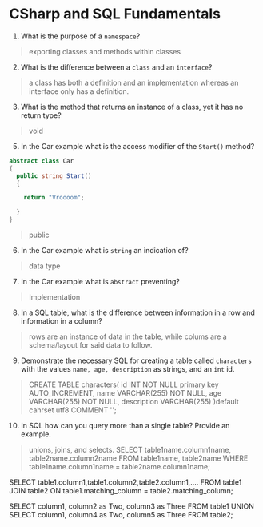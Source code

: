 # CSharp and SQL Fundamentals
01. What is the purpose of a `namespace`?

  > exporting classes and methods within classes

02. What is the difference between a `class` and an `interface`?

  > a class has both a definition and an implementation whereas an interface only has a definition.

03. What is the method that returns an instance of a class, yet it has no return type?

  > void

05. In the Car example what is the access modifier of the `Start()` method?

  ```c#
  abstract class Car
  {
    public string Start()
    {

      return "Vroooom";

    }
  }
  ```

  > public

06. In the Car example what is `string` an indication of?

  > data type

07. In the Car example what is `abstract` preventing?

  > Implementation

08. In a SQL table, what is the difference between information in a row and information in a column?

  > rows are an instance of data in the table, while colums are a schema/layout for said data to follow.

09. Demonstrate the necessary SQL for creating a table called `characters` with the values `name, age, description` as strings, and an `int` id.

  > CREATE TABLE
    characters(
      id INT NOT NULL primary key AUTO_INCREMENT,
      name VARCHAR(255) NOT NULL,
      age VARCHAR(255) NOT NULL,
      description VARCHAR(255)
    )default cahrset utf8 COMMENT '';

10. In SQL how can you query more than a single table? Provide an example.

  > unions, joins, and selects.
  SELECT table1name.column1name, table2name.column2name 
  FROM table1name, table2name 
  WHERE table1name.column1name = table2name.column1name;

  SELECT table1.column1,table1.column2,table2.column1,....
  FROM table1  
  JOIN table2
  ON table1.matching_column = table2.matching_column;

  SELECT column1, column2 as Two, column3 as Three 
  FROM table1 
  UNION SELECT column1, column4 as Two, column5 as Three 
  FROM table2;